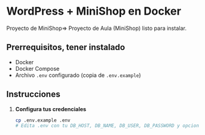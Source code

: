 # WordPress + MiniShop en Docker

Proyecto de MiniShop=> Proyecto de Aula (MiniShop) listo para instalar.

## Prerrequisitos, tener instalado

- Docker  
- Docker Compose  
- Archivo `.env` configurado (copia de `.env.example`)

## Instrucciones

1. **Configura tus credenciales**  
   ```bash
   cp .env.example .env
   # Edita .env con tu DB_HOST, DB_NAME, DB_USER, DB_PASSWORD y opcional DB_PREFIX